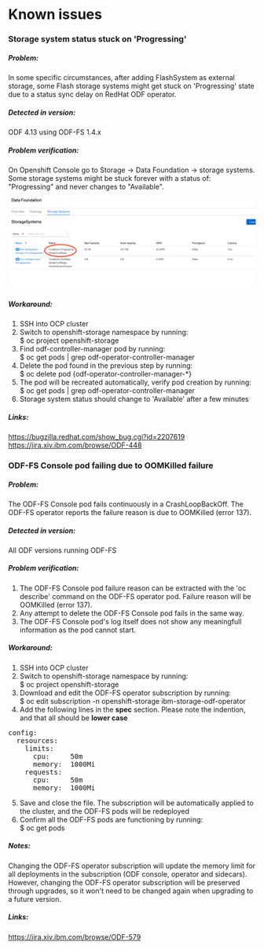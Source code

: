 # Known issues

###  Storage system status stuck on 'Progressing'
##### Problem: 
In some specific circumstances, after adding FlashSystem as external storage, some Flash storage systems might get stuck on 'Progressing' state due to a status sync delay on RedHat ODF operator.
##### Detected in version: 
ODF 4.13 using ODF-FS 1.4.x
##### Problem verification: 
On Openshift Console go to Storage -> Data Foundation -> storage systems. Some storage systems might be stuck forever with a status of: "Progressing" and never changes to "Available".

![Storage-system-in-progressing-github3](storage-system-in-progressing2.png "storage-system")
##### Workaround:
1. SSH into OCP cluster
2. Switch to openshift-storage namespace by running:  <br>
$ oc project openshift-storage
3. Find odf-controller-manager pod by running:  <br>
$ oc get pods | grep odf-operator-controller-manager
4. Delete the pod found in the previous step by running:  <br>
$ oc delete pod {odf-operator-controller-manager-*}  
5. The pod will be recreated automatically, verify pod creation by running:  <br>
$ oc get pods | grep odf-operator-controller-manager  
6. Storage system status should change to 'Available' after a few minutes


##### Links:
https://bugzilla.redhat.com/show_bug.cgi?id=2207619 <br>
https://jira.xiv.ibm.com/browse/ODF-448  


### ODF-FS Console pod failing due to OOMKilled failure
##### Problem:
The ODF-FS Console pod fails continuously in a CrashLoopBackOff. The ODF-FS operator reports the failure reason is due to OOMKilled (error 137).

##### Detected in version:
All ODF versions running ODF-FS

##### Problem verification:
1. The ODF-FS Console pod failure reason can be extracted with the 'oc describe' command on the ODF-FS operator pod. Failure reason will be OOMKilled (error 137).
2. Any attempt to delete the ODF-FS Console pod fails in the same way.
3. The ODF-FS Console pod's log itself does not show any meaningfull information as the pod cannot start.

##### Workaround:
1. SSH into OCP cluster
2. Switch to openshift-storage namespace by running:  <br>
$ oc project openshift-storage
3. Download and edit the ODF-FS operator subscription by running:  <br>
$ oc edit subscription -n openshift-storage ibm-storage-odf-operator
4. Add the following lines in the <b>spec</b> section. Please note the indention, and that all should be <b>lower case</b>  <br>
<pre>
config:
  resources:
    limits:
      cpu:     50m
      memory:  1000Mi
    requests:
      cpu:     50m
      memory:  1000Mi
</pre>
5. Save and close the file. The subscription will be automatically applied to the cluster, and the ODF-FS pods will be redeployed
6. Confirm all the ODF-FS pods are functioning by running: <br>
$ oc get pods


##### Notes:
Changing the ODF-FS operator subscription will update the memory limit for all deployments in the subscription (ODF console, operator and sidecars). <br>
However, changing the ODF-FS operator subscription will be preserved through upgrades, so it won't need to be changed again when upgrading to a future version.

##### Links:
https://jira.xiv.ibm.com/browse/ODF-579
